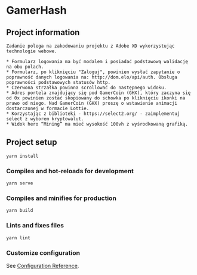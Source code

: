 # GamerHash

## Project information
```
Zadanie polega na zakodowaniu projektu z Adobe XD wykorzystując technologie webowe.

* Formularz logowania ma być modalem i posiadać podstawową walidację na obu polach.
* Formularz, po kliknięciu "Zaloguj", powinien wysłać zapytanie o poprawność danych logowania na: http://dom.elo/api/auth. Obsługa poprawności podstawowych statusów http.
* Czerwona strzałka powinna scrollować do następnego widoku.
* Adres portela znajdujący się pod GamerCoin (GHX), który zaczyna się od 0x powinien zostać skopiowany do schowka po kliknięciu ikonki na prawo od niego. Nad GamerCoin (GHX) proszę o wstawienie animacji dostarczonej w formacie Lottie.
* Korzystając z biblioteki - https://select2.org/ - zaimplementuj select z wyborem kryptowalut.
* Widok hero “Mining” ma mieć wysokość 100vh z wyśrodkowaną grafiką.
```

## Project setup
```
yarn install
```

### Compiles and hot-reloads for development
```
yarn serve
```

### Compiles and minifies for production
```
yarn build
```

### Lints and fixes files
```
yarn lint
```

### Customize configuration
See [Configuration Reference](https://cli.vuejs.org/config/).
